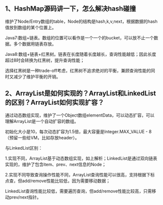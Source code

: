 ## 1、HashMap源码讲一下，怎么解决hash碰撞
维护了Node/Entry数组的table，Node的结构是hash,k,v,next，根据数据的hash值放到数组的某个位置上。

Java7:数组+链表。数组的位置可以看作是一个一个的bucket，可以放不止一个数据。多个数据用链表存放。

Java8:数组+链表+红黑树。链表在长度随着长度越长，查询性能越低；因此长度超过8时会转换为红黑树，提升查询性能；

选择红黑树是一种trade-off考虑，红黑树不追求绝对的平衡，兼顾查询性能的同时又减少了维护平衡的开销。


## 2、ArrayList是如何实现的？ArrayList和LinkedList的区别？ArrayList如何实现扩容？

通过动态数组实现，维护了一个Object数组elementData，可以动态扩容，可以理解ArrayList是一个自动扩容的数组。

初始化大小是10，每次动态扩容为1.5倍，最大容量是Integer.MAX_VALUE - 8（预留一些给VM，比如存放header）。

与LinkedList区别：

1.实现不同，ArrayList基于动态数组实现，如上解析；LinkedList是通过双向链表实现的，维护了包含item、prev、next信息的Node；

2.实现不同导致查询操作性能不同，ArrayList查询性能可以很高，支持根据下标点查，但add/remove性能比较低，因为需要移动数据；

LinkedList查询性能比较低，需要遍历查询，但add/remove性能比较高，只需移动prev/next指针。